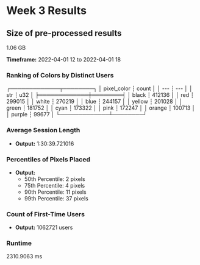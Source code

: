 # Week 3 Results

## Size of pre-processed results
1.06 GB 

**Timeframe:** 2022-04-01 12 to 2022-04-01 18

### Ranking of Colors by Distinct Users
┌─────────────┬────────┐
│ pixel_color ┆ count  │
│ ---         ┆ ---    │
│ str         ┆ u32    │
╞═════════════╪════════╡
│ black       ┆ 412136 │
│ red         ┆ 299015 │
│ white       ┆ 270219 │
│ blue        ┆ 244157 │
│ yellow      ┆ 201028 │
│ green       ┆ 181752 │
│ cyan        ┆ 173322 │
│ pink        ┆ 172247 │
│ orange      ┆ 100713 │
│ purple      ┆ 99677  │
└─────────────┴────────┘

### Average Session Length
- **Output:** 1:30:39.721016

### Percentiles of Pixels Placed
- **Output:**
  - 50th Percentile: 2 pixels
  - 75th Percentile: 4 pixels
  - 90th Percentile: 11 pixels
  - 99th Percentile: 37 pixels

### Count of First-Time Users
- **Output:** 1062721 users

### Runtime
2310.9063 ms